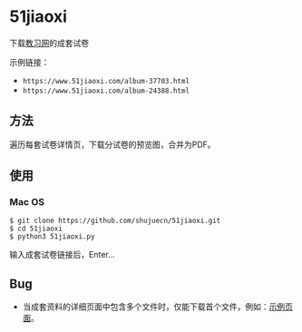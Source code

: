 # 51jiaoxi

下载[教习网](https://www.51jiaoxi.com/)的成套试卷

示例链接：

- ```https://www.51jiaoxi.com/album-37703.html```
- ```https://www.51jiaoxi.com/album-24388.html```

## 方法

遍历每套试卷详情页，下载分试卷的预览图，合并为PDF。

## 使用

### Mac OS

```
$ git clone https://github.com/shujuecn/51jiaoxi.git
$ cd 51jiaoxi
$ python3 51jiaoxi.py
````

输入成套试卷链接后，Enter...

## Bug

- 当成套资料的详细页面中包含多个文件时，仅能下载首个文件，例如：[示例页面](https://www.51jiaoxi.com/doc-13446122.html)。

